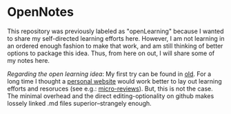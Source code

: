 # OpenNotes

This repository was previously labeled as "openLearning" because I wanted to share my self-directed learning efforts here. However, I am not learning in an ordered enough fashion to make that work, and am still thinking of better options to package this idea. Thus, from here on out, I will share some of my notes here. 

*Regarding the open learning idea*: My first try can be found in [old](https://github.com/allokkio/openLearning/tree/master/old). For a long time I thought a [personal website](https://allokkio.github.io) would work better to lay out learning efforts and resoruces (see e.g.: [micro-reviews](https://allokkio.github.io/note/rnd-reviews/)). But, this is not the case. The minimal overhead and the direct editing-optionality on github makes lossely linked .md files superior–strangely enough.   

